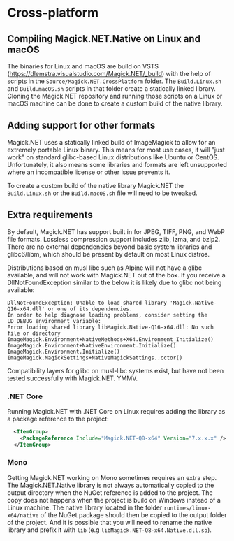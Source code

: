 # Cross-platform

## Compiling Magick.NET.Native on Linux and macOS

The binaries for Linux and macOS are build on VSTS (https://dlemstra.visualstudio.com/Magick.NET/_build) with the help of scripts in the `Source/Magick.NET.CrossPlatform`
folder. The `Build.Linux.sh` and `Build.macOS.sh` scripts in that folder create a statically linked library. Cloning the Magick.NET repository and running those scripts
on a Linux or macOS machine can be done to create a custom build of the native library.

## Adding support for other formats

Magick.NET uses a statically linked build of ImageMagick to allow for an extremely portable Linux binary. This means for most use cases, it will "just work" on
standard glibc-based Linux distributions like Ubuntu or CentOS. Unfortunately, it also means some libraries and formats are left unsupported where an incompatible
license or other issue prevents it.

To create a custom build of the native library Magick.NET the `Build.Linux.sh` or the `Build.macOS.sh` file will need to be tweaked.

## Extra requirements

By default, Magick.NET has support built in for JPEG, TIFF, PNG, and WebP file formats. Lossless compression support includes zlib, lzma, and bzip2. There
are no external dependencies beyond basic system libraries and glibc6/libm, which should be present by default on most Linux distros. 

Distributions based on musl libc such as Alpine will not have a glibc available, and will not work with Magick.NET out of the box. If you receive a DllNotFoundException similar to the below it is likely due to glibc not being available:

```
DllNotFoundException: Unable to load shared library 'Magick.Native-Q16-x64.dll' or one of its dependencies. 
In order to help diagnose loading problems, consider setting the LD_DEBUG environment variable: 
Error loading shared library libMagick.Native-Q16-x64.dll: No such file or directory
ImageMagick.Environment+NativeMethods+X64.Environment_Initialize()
ImageMagick.Environment+NativeEnvironment.Initialize()
ImageMagick.Environment.Initialize()
ImageMagick.MagickSettings+NativeMagickSettings..cctor()
```

Compatibility layers for glibc on musl-libc systems exist, but have not been tested successfully with Magick.NET. YMMV.

### .NET Core

Running Magick.NET with .NET Core on Linux requires adding the library as a package reference to the project:

```xml
  <ItemGroup>
    <PackageReference Include="Magick.NET-Q8-x64" Version="7.x.x.x" />
  </ItemGroup>
```

### Mono

Getting Magick.NET working on Mono sometimes requires an extra step. The Magick.NET.Native library is not always automatically copied to the output
directory when the NuGet reference is added to the project. The copy does not happens when the project is build on Windows instead of a Linux machine.
The native library located in the folder `runtimes/linux-x64/native` of the NuGet package should then be copied to the output folder of the project.
And it is possible that you will need to rename the native library and prefix it with `lib` (e.g `libMagick.NET-Q8-x64.Native.dll.so`).

